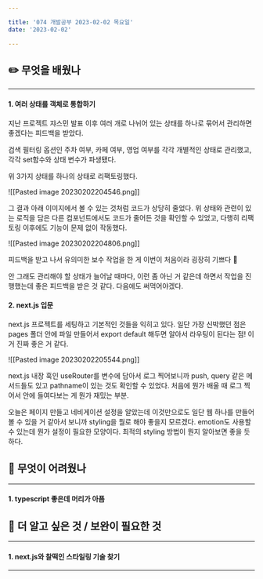 ```yaml
---

title: '074 개발공부 2023-02-02 목요일'
date: '2023-02-02'

---
```


## ✏️ 무엇을 배웠나
---
#### 1. 여러 상태를 객체로 통합하기

지난 프로젝트 쟈스민 발표 이후 여러 개로 나뉘어 있는 상태를 하나로 묶어서 관리하면 좋겠다는 피드백을 받았다. 

검색 필터링 옵션인 주차 여부, 카페 여부, 영업 여부를 각각 개별적인 상태로 관리했고, 각각 set함수와 상태 변수가 파생됐다.

위 3가지 상태를 하나의 상태로 리팩토링했다.

![[Pasted image 20230202204546.png]]

그 결과 아래 이미지에서 볼 수 있는 것처럼 코드가 상당히 줄었다. 위 상태와 관련이 있는 로직을 담은 다른 컴포넌트에서도 코드가 줄어든 것을 확인할 수 있었고, 다행히 리팩토링 이후에도 기능이 문제 없이 작동했다.

![[Pasted image 20230202204806.png]]

피드백을 받고 나서 유의미한 보수 작업을 한 게 이번이 처음이라 굉장히 기쁘다 🥳

안 그래도 관리해야 할 상태가 늘어날 때마다, 이런 좀 아닌 거 같은데 하면서 작업을 진행했는데 좋은 피드백을 받은 것 같다. 다음에도 써먹어야겠다.

#### 2. next.js 입문

next.js 프로젝트를 세팅하고 기본적인 것들을 익히고 있다. 일단 가장 신박했던 점은 pages 폴더 안에 파일 만들어서 export default 해두면 알아서 라우팅이 된다는 점! 이거 진짜 좋은 거 같다.

![[Pasted image 20230202205544.png]]

next.js 내장 훅인 useRouter를 변수에 담아서 로그 찍어보니까 push, query 같은 메서드들도 있고 pathname이 있는 것도 확인할 수 있었다. 처음에 뭔가 배울 때 로그 찍어서 안에 들여다보는 게 뭔가 재밌는 부분.

오늘은 페이지 만들고 네비게이션 설정을 알았는데 이것만으로도 일단 웹 하나를 만들어볼 수 있을 거 같아서 보니까 styling을 뭘로 해야 좋을지 모르겠다. emotion도 사용할 수 있는데 뭔가 설정이 필요한 모양이다. 최적의 styling 방법이 뭔지 알아보면 좋을 듯 하다.

## 🥵 무엇이 어려웠나
---
#### 1. typescript 좋은데 머리가 아픔

## 🔎 더 알고 싶은 것 / 보완이 필요한 것
---
#### 1. next.js와 찰떡인 스타일링 기술  찾기
---



